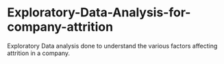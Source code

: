 # Exploratory-Data-Analysis-for-company-attrition
Exploratory Data analysis done to understand the various factors affecting attrition in a company.
